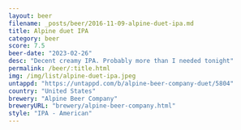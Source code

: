 ```yaml
---
layout: beer
filename: _posts/beer/2016-11-09-alpine-duet-ipa.md
title: Alpine duet IPA
category: beer
score: 7.5
beer-date: "2023-02-26"
desc: "Decent creamy IPA. Probably more than I needed tonight"
permalink: /beer/:title.html
img: /img/list/alpine-duet-ipa.jpeg
untappd: "https://untappd.com/b/alpine-beer-company-duet/5804"
country: "United States"
brewery: "Alpine Beer Company"
breweryURL: "brewery/alpine-beer-company.html"
style: "IPA - American"
---
```

